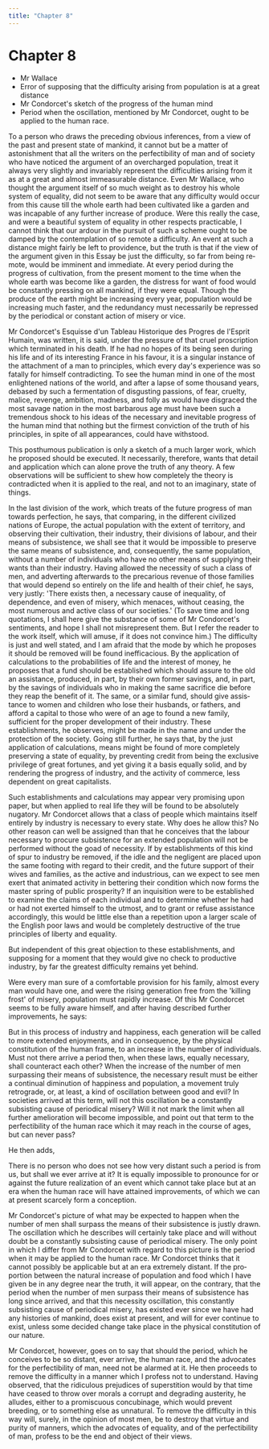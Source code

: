 ```yaml
---
title: "Chapter 8"
---
```


# Chapter 8


- Mr Wallace
- Error of supposing that the difficulty arising from population is at a great distance
- Mr Condorcet's sketch of the progress of the human mind
- Period when the oscillation, mentioned by Mr Condorcet, ought to be applied to the hu­man race.

To a person who draws the preceding obvious inferences, from a view of
the past and present state of mankind, it cannot but be a matter of
astonishment that all the writers on the perfectibil­ity of man and of
society who have noticed the argument of an overcharged population,
treat it always very slightly and invari­ably represent the difficulties
arising from it as at a great and al­most immeasurable distance. Even Mr
Wallace, who thought the argument itself of so much weight as to destroy
his whole system of equality, did not seem to be aware that any
difficulty would oc­cur from this cause till the whole earth had been
cultivated like a garden and was incapable of any further increase of
produce. Were this really the case, and were a beautiful system of
equality in other respects practicable, I cannot think that our ardour
in the pursuit of such a scheme ought to be damped by the contemplation
of so remote a difficulty. An event at such a distance might fairly be
left to providence, but the truth is that if the view of the argu­ment
given in this Essay be just the difficulty, so far from being re­mote,
would be imminent and immediate. At every period during the progress of
cultivation, from the present moment to the time when the whole earth
was become like a garden, the distress for want of food would be
constantly pressing on all mankind, if they were equal. Though the
produce of the earth might be increasing every year, population would be
increasing much faster, and the redundancy must necessarily be repressed
by the periodical or constant action of misery or vice.

Mr Condorcet's Esquisse d'un Tableau Historique des Pro­gres de
l'Esprit Humain, was written, it is said, under the pressure of that
cruel proscription which terminated in his death. If he had no hopes of
its being seen during his life and of its interesting France in his
favour, it is a singular instance of the attachment of a man to
principles, which every day's experience was so fatally for himself
contradicting. To see the human mind in one of the most enlightened
nations of the world, and after a lapse of some thou­sand years, debased
by such a fermentation of disgusting passions, of fear, cruelty, malice,
revenge, ambition, madness, and folly as would have disgraced the most
savage nation in the most bar­barous age must have been such a
tremendous shock to his ideas of the necessary and inevitable progress
of the human mind that nothing but the firmest conviction of the truth
of his principles, in spite of all appearances, could have withstood.

This posthumous publication is only a sketch of a much larger work,
which he proposed should be executed. It necessarily, therefore, wants
that detail and application which can alone prove the truth of any
theory. A few observations will be sufficient to shew how completely the
theory is contradicted when it is applied to the real, and not to an
imaginary, state of things.

In the last division of the work, which treats of the future progress of
man towards perfection, he says, that comparing, in the different
civilized nations of Europe, the actual population with the extent of
territory, and observing their cultivation, their industry, their
divisions of labour, and their means of subsistence, we shall see that
it would be impossible to preserve the same means of subsistence, and,
consequently, the same population, without a number of individuals who
have no other means of sup­plying their wants than their industry.
Having allowed the neces­sity of such a class of men, and adverting
afterwards to the precari­ous revenue of those families that would
depend so entirely on the life and health of their chief, he says, very
justly: 'There ex­ists then, a necessary cause of inequality, of
dependence, and even of misery, which menaces, without ceasing, the most
numerous and active class of our societies.' (To save time and long
quota­tions, I shall here give the substance of some of Mr Condorcet's
sentiments, and hope I shall not misrepresent them. But I refer the
reader to the work itself, which will amuse, if it does not convince
him.) The difficulty is just and well stated, and I am afraid that the
mode by which he proposes it should be removed will be found
in­efficacious. By the application of calculations to the probabilities
of life and the interest of money, he proposes that a fund should be
established which should assure to the old an assistance, produced, in
part, by their own former savings, and, in part, by the savings of
individuals who in making the same sacrifice die before they reap the
benefit of it. The same, or a similar fund, should give assis­tance to
women and children who lose their husbands, or fathers, and afford a
capital to those who were of an age to found a new family, sufficient
for the proper development of their industry. These establishments, he
observes, might be made in the name and under the protection of the
society. Going still further, he says that, by the just application of
calculations, means might be found of more completely preserving a state
of equality, by preventing credit from being the exclusive privilege of
great fortunes, and yet giving it a basis equally solid, and by
rendering the progress of in­dustry, and the activity of commerce, less
dependent on great capi­talists.

Such establishments and calculations may appear very promising upon
paper, but when applied to real life they will be found to be absolutely
nugatory. Mr Condorcet allows that a class of people which maintains
itself entirely by industry is necessary to every state. Why does he
allow this? No other reason can well be assigned than that he conceives
that the labour necessary to pro­cure subsistence for an extended
population will not be performed without the goad of necessity. If by
establishments of this kind of spur to industry be removed, if the idle
and the negligent are placed upon the same footing with regard to their
credit, and the future support of their wives and families, as the
active and indus­trious, can we expect to see men exert that animated
activity in bettering their condition which now forms the master spring
of public prosperity? If an inquisition were to be established to
exam­ine the claims of each individual and to determine whether he had
or had not exerted himself to the utmost, and to grant or refuse
as­sistance accordingly, this would be little else than a repetition
upon a larger scale of the English poor laws and would be com­pletely
destructive of the true principles of liberty and equality.

But independent of this great objection to these establish­ments, and
supposing for a moment that they would give no check to productive
industry, by far the greatest difficulty remains yet behind.

Were every man sure of a comfortable provision for his fam­ily, almost
every man would have one, and were the rising genera­tion free from the
'killing frost' of misery, population must rapidly increase. Of this
Mr Condorcet seems to be fully aware himself, and after having described
further improvements, he says:

But in this process of industry and happiness, each genera­tion will be
called to more extended enjoyments, and in conse­quence, by the physical
constitution of the human frame, to an in­crease in the number of
individuals. Must not there arrive a period then, when these laws,
equally necessary, shall counteract each other? When the increase of the
number of men surpassing their means of subsistence, the necessary
result must be either a contin­ual diminution of happiness and
population, a movement truly retrograde, or, at least, a kind of
oscillation between good and evil? In societies arrived at this term,
will not this oscillation be a con­stantly subsisting cause of
periodical misery? Will it not mark the limit when all further
amelioration will become impossible, and point out that term to the
perfectibility of the human race which it may reach in the course of
ages, but can never pass?

He then adds,

There is no person who does not see how very distant such a period is
from us, but shall we ever arrive at it? It is equally im­possible to
pronounce for or against the future realization of an event which cannot
take place but at an era when the human race will have attained
improvements, of which we can at present scarcely form a conception.

Mr Condorcet's picture of what may be expected to happen when the
number of men shall surpass the means of their subsis­tence is justly
drawn. The oscillation which he describes will cer­tainly take place and
will without doubt be a constantly subsisting cause of periodical
misery. The only point in which I differ from Mr Condorcet with regard
to this picture is the period when it may be applied to the human race.
Mr Condorcet thinks that it cannot possibly be applicable but at an era
extremely distant. If the pro­portion between the natural increase of
population and food which I have given be in any degree near the truth,
it will appear, on the contrary, that the period when the number of men
surpass their means of subsistence has long since arrived, and that this
neces­sity oscillation, this constantly subsisting cause of periodical
mis­ery, has existed ever since we have had any histories of mankind,
does exist at present, and will for ever continue to exist, unless some
decided change take place in the physical constitution of our nature.

Mr Condorcet, however, goes on to say that should the pe­riod, which he
conceives to be so distant, ever arrive, the human race, and the
advocates for the perfectibility of man, need not be alarmed at it. He
then proceeds to remove the difficulty in a man­ner which I profess not
to understand. Having observed, that the ridiculous prejudices of
superstition would by that time have ceased to throw over morals a
corrupt and degrading austerity, he alludes, either to a promiscuous
concubinage, which would prevent breeding, or to something else as
unnatural. To remove the diffi­culty in this way will, surely, in the
opinion of most men, be to de­stroy that virtue and purity of manners,
which the advocates of equality, and of the perfectibility of man,
profess to be the end and object of their views.


